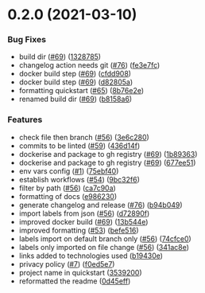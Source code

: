 # 0.2.0 (2021-03-10)


### Bug Fixes

* build dir ([#69](https://github.com/eddiejaoude/stargate/issues/69)) ([1328785](https://github.com/eddiejaoude/stargate/commit/1328785b54e5148720b8bd66f900b42667269fd1))
* changelog action needs git ([#76](https://github.com/eddiejaoude/stargate/issues/76)) ([fe3e7fc](https://github.com/eddiejaoude/stargate/commit/fe3e7fcf1d25504695f768920f24ead8a325a255))
* docker build step ([#69](https://github.com/eddiejaoude/stargate/issues/69)) ([cfdd908](https://github.com/eddiejaoude/stargate/commit/cfdd908861d642d99fe23c50e64ffb8898c6febc))
* docker build step ([#69](https://github.com/eddiejaoude/stargate/issues/69)) ([d82805a](https://github.com/eddiejaoude/stargate/commit/d82805ac8ae405dbb7b45e8c2fd1a2a414d40cc8))
* formatting quickstart ([#65](https://github.com/eddiejaoude/stargate/issues/65)) ([8b76e2e](https://github.com/eddiejaoude/stargate/commit/8b76e2eee69d357953c125fdf7935ce71bb25b18))
* renamed build dir ([#69](https://github.com/eddiejaoude/stargate/issues/69)) ([b8158a6](https://github.com/eddiejaoude/stargate/commit/b8158a66535298fd13890dfbf6e08531640f601a))


### Features

* check file then branch ([#56](https://github.com/eddiejaoude/stargate/issues/56)) ([3e6c280](https://github.com/eddiejaoude/stargate/commit/3e6c2808304df15eb8a1921fb494a725bda7a331))
* commits to be linted ([#59](https://github.com/eddiejaoude/stargate/issues/59)) ([436d14f](https://github.com/eddiejaoude/stargate/commit/436d14f6b1275f4d3ac13385886abdb70adb936e))
* dockerise and package to gh registry ([#69](https://github.com/eddiejaoude/stargate/issues/69)) ([1b89363](https://github.com/eddiejaoude/stargate/commit/1b8936344759d7fa7e90b68db30286174f253879))
* dockerise and package to gh registry ([#69](https://github.com/eddiejaoude/stargate/issues/69)) ([677ee51](https://github.com/eddiejaoude/stargate/commit/677ee51575f10016438cd5401332d6b63c87be71))
* env vars config ([#1](https://github.com/eddiejaoude/stargate/issues/1)) ([75ebf40](https://github.com/eddiejaoude/stargate/commit/75ebf40634ff87a658736f6d211abd254b6026b4))
* establish workflows ([#54](https://github.com/eddiejaoude/stargate/issues/54)) ([9bc32f6](https://github.com/eddiejaoude/stargate/commit/9bc32f67226e6894a1c5770ba65cf4057b58c389))
* filter by path ([#56](https://github.com/eddiejaoude/stargate/issues/56)) ([ca7c90a](https://github.com/eddiejaoude/stargate/commit/ca7c90a98d65921623d3f16f09591d715fefac68))
* formatting of docs ([e986230](https://github.com/eddiejaoude/stargate/commit/e9862305eca221927dde5519810c429cff1511af))
* generate changelog and release ([#76](https://github.com/eddiejaoude/stargate/issues/76)) ([b94b049](https://github.com/eddiejaoude/stargate/commit/b94b04965c0ecfd9c6adde7e0160ac5cf97d3aae))
* import labels from json ([#56](https://github.com/eddiejaoude/stargate/issues/56)) ([d72890f](https://github.com/eddiejaoude/stargate/commit/d72890f5c8d11e8730c9cc8b0169609bd652babc))
* improved docker build ([#69](https://github.com/eddiejaoude/stargate/issues/69)) ([13b544e](https://github.com/eddiejaoude/stargate/commit/13b544e5c57de5cfc2976ab8bdd6c7275f6d6a42))
* improved formatting ([#53](https://github.com/eddiejaoude/stargate/issues/53)) ([befe516](https://github.com/eddiejaoude/stargate/commit/befe516afc3c17475b4667563903339cfe4ca174))
* labels import on default branch only ([#56](https://github.com/eddiejaoude/stargate/issues/56)) ([74cfce0](https://github.com/eddiejaoude/stargate/commit/74cfce0dcdc8005a3a640850f3b8a70e9e01445b))
* labels only imported on file change ([#56](https://github.com/eddiejaoude/stargate/issues/56)) ([341ac8e](https://github.com/eddiejaoude/stargate/commit/341ac8e037f78b01e647a53ef85511446d41746f))
* links added to technologies used ([b19430e](https://github.com/eddiejaoude/stargate/commit/b19430e6c7832602194d70d47a9ba7c80e472e87))
* privacy policy ([#7](https://github.com/eddiejaoude/stargate/issues/7)) ([f0ed5e7](https://github.com/eddiejaoude/stargate/commit/f0ed5e79cec973f85a3b21da9e4fed7583e8152f))
* project name in quickstart ([3539200](https://github.com/eddiejaoude/stargate/commit/3539200e698a06963b0694c28eefdd84ba12a1de))
* reformatted the readme ([0d45eff](https://github.com/eddiejaoude/stargate/commit/0d45eff2ec4b69b023bf8571934389e6d49db1d6))



